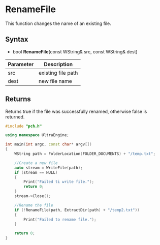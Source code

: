 # RenameFile
This function changes the name of an existing file.

## Syntax 
- bool **RenameFile**(const WString& src, const WString& dest)

| Parameter | Description |
|---|---|
| src | existing file path |
| dest | new file name |

## Returns
Returns true if the file was successfully renamed, otherwise false is returned.

```c++
#include "pch.h"

using namespace UltraEngine;

int main(int argc, const char* argv[])
{
    WString path = FolderLocation(FOLDER_DOCUMENTS) + "/temp.txt";

    //Create a new file
    auto stream = WriteFile(path);
    if (stream == NULL)
    {
        Print("Failed ti write file.");
        return 0;
    }
    stream->Close();

    //Rename the file
    if (!RenameFile(path, ExtractDir(path) + "/temp2.txt"))
    {
        Print("Failed to rename file.");
    }

    return 0;
}
```
